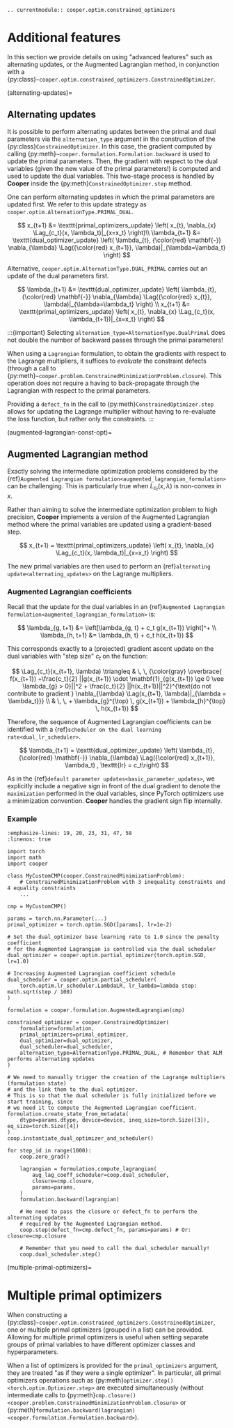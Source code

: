 ```{eval-rst}
.. currentmodule:: cooper.optim.constrained_optimizers
```

# Additional features

In this section we provide details on using "advanced features" such as
alternating updates, or the Augmented Lagrangian method, in conjunction with a
{py:class}`~cooper.optim.constrained_optimizers.ConstrainedOptimizer`.

(alternating-updates)=

## Alternating updates

It is possible to perform alternating updates between the primal and dual
parameters via the `alternation_type` argument in the construction of the
{py:class}`ConstrainedOptimizer`. In this case, the gradient computed by calling
{py:meth}`~cooper.formulation.Formulation.backward` is used to update the
primal parameters. Then, the gradient with respect to the dual variables (given
the new value of the primal parameters!) is computed and used to update the dual
variables. This two-stage process is handled by **Cooper** inside the
{py:meth}`ConstrainedOptimizer.step` method.

One can perform alternating updates in which the primal parameters are updated first. We
refer to this update strategy as `cooper.optim.AlternationType.PRIMAL_DUAL`.

$$
x_{t+1} &= \texttt{primal_optimizers_update} \left( x_{t}, \nabla_{x} \Lag_{c_t}(x, \lambda_t)|_{x=x_t} \right)\\
\lambda_{t+1} &= \texttt{dual_optimizer_update} \left( \lambda_{t}, {\color{red} \mathbf{-}} \nabla_{\lambda} \Lag({\color{red} x_{t+1}}, \lambda)|_{\lambda=\lambda_t} \right)
$$

Alternative, `cooper.optim.AlternationType.DUAL_PRIMAL` carries out an update of the
dual parameters first.

$$
\lambda_{t+1} &= \texttt{dual_optimizer_update} \left( \lambda_{t}, {\color{red} \mathbf{-}} \nabla_{\lambda} \Lag({\color{red} x_{t}}, \lambda)|_{\lambda=\lambda_t} \right) \\
x_{t+1} &= \texttt{primal_optimizers_update} \left( x_{t}, \nabla_{x} \Lag_{c_t}(x, \lambda_{t+1})|_{x=x_t} \right)
$$

:::{important}
Selecting `alternation_type=AlternationType.DualPrimal` does not double the number
of backward passes through the primal parameters!

When using a `Lagrangian` formulation, to obtain the gradients with respect
to the Lagrange multipliers, it suffices to *evaluate* the constraint
defects (through a call to
{py:meth}`~cooper.problem.ConstrainedMinimizationProblem.closure`). This
operation does not require a having to back-propagate through the Lagrangian
with respect to the primal parameters.

Providing a `defect_fn` in the call to {py:meth}`ConstrainedOptimizer.step`
allows for updating the Lagrange multiplier without having to re-evaluate
the loss function, but rather only the constraints.
:::

(augmented-lagrangian-const-opt)=

## Augmented Lagrangian method

Exactly solving the intermediate optimization problems considered by the
{ref}`Augmented Lagrangian formulation<augmented_lagrangian_formulation>` can
be challenging. This is particularly true when $L_{c_t}(x, \lambda)$ is
non-convex in $x$.

Rather than aiming to solve the intermediate optimization problem to high
precision, **Cooper** implements a version of the Augmented Lagrangian method
where the primal variables are updated using a gradient-based step.

$$
x_{t+1} = \texttt{primal_optimizers_update} \left( x_{t}, \nabla_{x} \Lag_{c_t}(x, \lambda_t)|_{x=x_t} \right)
$$

The new primal variables are then used to perform an
{ref}`alternating update<alternating_updates>` on the Lagrange multipliers.

### Augmented Lagrangian coefficients

Recall that the update for the dual variables in an
{ref}`Augmented Lagrangian formulation<augmented_lagrangian_formulation>` is:

$$
\lambda_{g, t+1} &= \left[\lambda_{g, t} + c_t g(x_{t+1}) \right]^+ \\ \lambda_{h, t+1} &= \lambda_{h, t} + c_t h(x_{t+1})
$$

This corresponds exactly to a (projected) gradient ascent update on the dual
variables with "step size" $c_t$ on the function:

$$
\Lag_{c_t}(x_{t+1}, \lambda) \triangleq & \, \, {\color{gray} \overbrace{ f(x_{t+1}) +\frac{c_t}{2} ||g(x_{t+1}) \odot \mathbf{1}_{g(x_{t+1}) \ge 0 \vee \lambda_{g} > 0}||^2 + \frac{c_t}{2} ||h(x_{t+1})||^2}^{\text{do not contribute to gradient } \nabla_{\lambda} \Lag(x_{t+1}, \lambda)|_{\lambda = \lambda_t}}} \\ & \, \, + \lambda_{g}^{\top} \, g(x_{t+1}) + \lambda_{h}^{\top} \, h(x_{t+1})
$$

Therefore, the sequence of Augmented Lagrangian coefficients can be identified
with a {ref}`scheduler on the dual learning rate<dual_lr_scheduler>`.

$$
\lambda_{t+1} = \texttt{dual_optimizer_update} \left( \lambda_{t}, {\color{red} \mathbf{-}} \nabla_{\lambda} \Lag({\color{red} x_{t+1}}, \lambda_t) , \texttt{lr} = c_t\right)
$$

As in the {ref}`default parameter updates<basic_parameter_updates>`, we
explicitly include a negative sign in front of the dual gradient to denote the
`maximization` performed in the dual variables, since PyTorch optimizers use a
minimization convention. **Cooper** handles the gradient sign flip internally.

### Example

```{code-block} python
:emphasize-lines: 19, 20, 23, 31, 47, 58
:linenos: true

import torch
import math
import cooper

class MyCustomCMP(cooper.ConstrainedMinimizationProblem):
    # ConstrainedMinimizationProblem with 3 inequality constraints and 4 equality constraints
    ...

cmp = MyCustomCMP()

params = torch.nn.Parameter(...)
primal_optimizer = torch.optim.SGD([params], lr=1e-2)

# Set the dual_optimizer base learning rate to 1.0 since the penalty coefficient
# for the Augmented Lagrangian is controlled via the dual scheduler
dual_optimizer = cooper.optim.partial_optimizer(torch.optim.SGD, lr=1.0)

# Increasing Augmented Lagrangian coefficient schedule
dual_scheduler = cooper.optim.partial_scheduler(
    torch.optim.lr_scheduler.LambdaLR, lr_lambda=lambda step: math.sqrt(step / 100)
)

formulation = cooper.formulation.AugmentedLagrangian(cmp)

constrained_optimizer = cooper.ConstrainedOptimizer(
    formulation=formulation,
    primal_optimizers=primal_optimizer,
    dual_optimizer=dual_optimizer,
    dual_scheduler=dual_scheduler,
    alternation_type=AlternationType.PRIMAL_DUAL, # Remember that ALM performs alternating updates
)

# We need to manually trigger the creation of the Lagrange multipliers (formulation state)
# and the link them to the dual optimizer.
# This is so that the dual scheduler is fully initialized before we start training, since
# we need it to compute the Augmented Lagrangian coefficient.
formulation.create_state_from_metadata(
    dtype=params.dtype, device=device, ineq_size=torch.Size([3]), eq_size=torch.Size([4])
)
coop.instantiate_dual_optimizer_and_scheduler()

for step_id in range(1000):
    coop.zero_grad()

    lagrangian = formulation.compute_lagrangian(
        aug_lag_coeff_scheduler=coop.dual_scheduler,
        closure=cmp.closure,
        params=params,
    )
    formulation.backward(lagrangian)

    # We need to pass the closure or defect_fn to perform the alternating updates
    # required by the Augmented Lagrangian method.
    coop.step(defect_fn=cmp.defect_fn, params=params) # Or: closure=cmp.closure

    # Remember that you need to call the dual_scheduler manually!
    coop.dual_scheduler.step()
```

(multiple-primal-optimizers)=

# Multiple primal optimizers

When constructing a {py:class}`~cooper.optim.constrained_optimizers.ConstrainedOptimizer`,
one or multiple primal optimizers (grouped in a list) can be provided. Allowing
for multiple primal optimizers is useful when setting separate groups of primal
variables to have different optimizer classes and hyperparameters.

When a list of optimizers is provided for the `primal_optimizers` argument, they are
treated "as if they were a single optimizer". In particular, all primal optimizers
operations such as {py:meth}`optimizer.step()<torch.optim.Optimizer.step>` are
executed simultaneously (without intermediate calls to
{py:meth}`cmp.closure()<cooper.problem.ConstrainedMinimizationProblem.closure>` or
{py:meth}`formulation.backward(lagrangian)<cooper.formulation.Formulation.backward>`).
